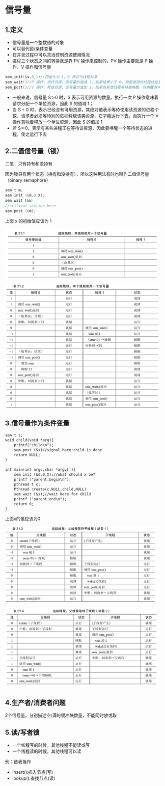 # 信号量

## 1.定义

* 信号量是一个整数值的对象
* 可以替代锁/条件变量
* 在并发过程中可以灵活控制资源使用情况
* 进程三个状态之间的转换就是靠 PV 操作来控制的。PV 操作主要就是 P 操作、V 操作和信号量

```c
sem_init(&s,0,1)//初始化为 1，0 标识为线程共享
sem_wait()//P 操作，请求资源，信号量的值减 1，如果结果小于 0，则使调用的线程挂起直到被其他线程调用 sem_post()
sem_post()//V 操作，释放资源，信号量的值加 1，如果有其他线程等待被唤醒，则唤醒其中一个
```

* 一般来说，信号量 S＞0 时，S 表示可用资源的数量。执行一次 P 操作意味着请求分配一个单位资源，因此 S 的值减 1；
* 当 S < 0 时，表示已经没有可用资源，其绝对值表示等待使用该资源的进程个数，请求者必须等待别的进程释放该类资源，它才能运行下去。而执行一个 V 操作意味着释放一个单位资源，因此 S 的值加 1 
* 若 S＝0，表示有某些进程正在等待该资源，因此要唤醒一个等待状态的进程，使之运行下去
  

## 2.二值信号量（锁）

二值：只有持有和没持有

因为锁只有两个状态（持有和没持有），所以这种用法有时也叫作二值信号量（binary semaphore）

```c
sem t m;
sem init (&m,0,X);
sem wait（&m)
//critical section here
sem post (&m);
```

上面 x 的初始值应该为 1

![image-20241201090550057](./assets/5.信号量/image-20241201090550057.png)

![image-20241201090600063](./assets/5.信号量/image-20241201090600063.png)

## 3.信号量作为条件变量

```
sem t s;
void child(void *arg){
	printf("child\n");
	sem post (&s)//signal here:child is done
	return NULL;
}

int main(int argc,char *argv[]){
	sem init (&s,0,X);//what should x be?
	printf ("parent:begin\n");
	pthread t c;
	Pthread create(c,NULL,child,NULL)
	sem wait (&s);//wait here for child
	printf ("parent:end\n");
	return 0;
}
```

上面x的值应该为0

![image-20241201090506422](./assets/5.信号量/image-20241201090506422.png)

![image-20241201090516372](./assets/5.信号量/image-20241201090516372.png)

## 4.生产者/消费者问题

2个信号量，分别描述空/满的缓冲块数量，不能同时放或取



## 5.读/写者锁

* 一个线程写的时候，其他线程不能读或写
* 一个线程读的时候，其他线程可以读

例：链表操作

* insert():插入节点(写)
* lookup():查找节点(读)